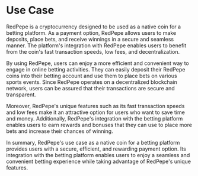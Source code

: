 # Use Case

RedPepe is a cryptocurrency designed to be used as a native coin for a betting platform. As a payment option, RedPepe allows users to make deposits, place bets, and receive winnings in a secure and seamless manner. The platform's integration with RedPepe enables users to benefit from the coin's fast transaction speeds, low fees, and decentralization.

By using RedPepe, users can enjoy a more efficient and convenient way to engage in online betting activities. They can easily deposit their RedPepe coins into their betting account and use them to place bets on various sports events. Since RedPepe operates on a decentralized blockchain network, users can be assured that their transactions are secure and transparent.

Moreover, RedPepe's unique features such as its fast transaction speeds and low fees make it an attractive option for users who want to save time and money. Additionally, RedPepe's integration with the betting platform enables users to earn rewards and bonuses that they can use to place more bets and increase their chances of winning.

In summary, RedPepe's use case as a native coin for a betting platform provides users with a secure, efficient, and rewarding payment option. Its integration with the betting platform enables users to enjoy a seamless and convenient betting experience while taking advantage of RedPepe's unique features.
